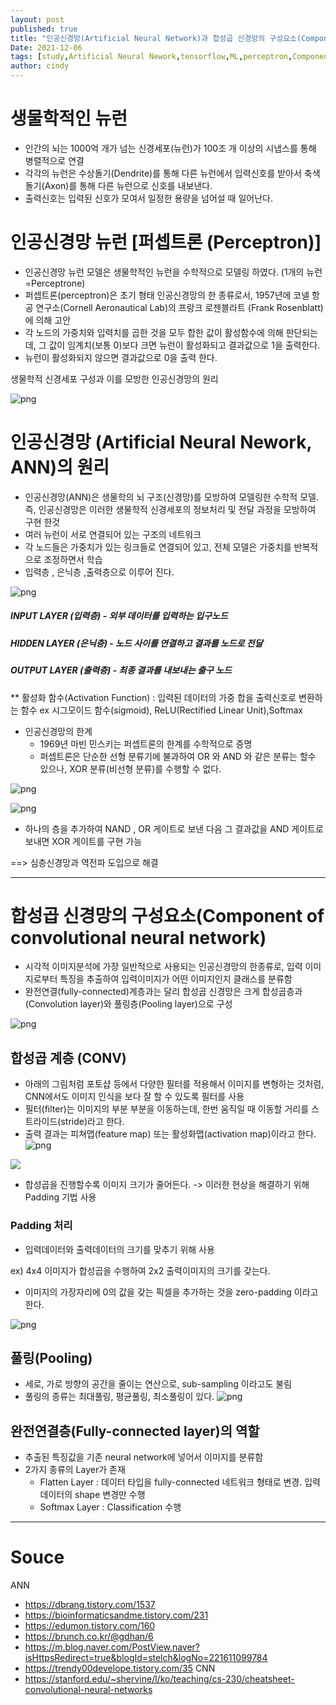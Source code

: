 ```yaml
---
layout: post
published: true
title: "인공신경망(Artificial Neural Network)과 합성곱 신경망의 구성요소(Component of convolutional neural network)"
Date: 2021-12-06
tags: [study,Artificial Neural Nework,tensorflow,ML,perceptron,Component of convolutional neural network]
author: cindy
---
```

# 생물학적인 뉴런
- 인간의 뇌는 1000억 개가 넘는 신경세포(뉴런)가 100조 개 이상의 시냅스를 통해 병렬적으로 연결
- 각각의 뉴런은 수상돌기(Dendrite)를 통해 다른 뉴런에서 입력신호를 받아서 축색돌기(Axon)를 통해 다른 뉴런으로 신호를 내보낸다.
- 출력신호는 입력된 신호가 모여서 일정한 용량을 넘어설 때 일어난다.

# 인공신경망 뉴런 [퍼셉트론 (Perceptron)]
- 인공신경망 뉴런 모델은 생물학적인 뉴런을 수학적으로 모델링 하였다. (1개의 뉴런 =Perceptrone)
- 퍼셉트론(perceptron)은 초기 형태 인공신경망의 한 종류로서, 1957년에 코넬 항공 연구소(Cornell Aeronautical Lab)의 프랑크 로젠블라트 (Frank Rosenblatt)에 의해 고안
- 각 노드의 가중치와 입력치를 곱한 것을 모두 합한 값이 활성함수에 의해 판단되는데, 그 값이 임계치(보통 0)보다 크면 뉴런이 활성화되고 결과값으로 1을 출력한다. 
- 뉴런이 활성화되지 않으면 결과값으로 0을 출력 한다.

생물학적 신경세포 구성과 이를 모방한 인공신경망의 원리

![png](/assets/img/Cindy/ann/ANN_2.png)

# 인공신경망 (Artificial Neural Nework, ANN)의 원리
- 인공신경망(ANN)은 생물학의 뇌 구조(신경망)를 모방하여 모델링한 수학적 모델. 즉, 인공신경망은 이러한 생물학적 신경세포의 정보처리 및 전달 과정을 모방하여 구현 한것
- 여러 뉴런이 서로 연결되어 있는 구조의 네트워크
- 각 노드들은 가중치가 있는 링크들로 연결되어 있고, 전체 모델은 가중치를 반복적으로 조정하면서 학습
- 입력층 , 은닉층 ,출력층으로 이루어 진다.

![png](/assets/img/Cindy/ann/ANN_3.png)

##### INPUT LAYER (입력층) - 외부 데이터를 입력하는 입구노드
##### HIDDEN LAYER (은닉층) - 노드 사이를 연결하고 결과를 노드로 전달
##### OUTPUT LAYER (출력층) - 최종 결과를 내보내는 출구 노드

** 활성화 함수(Activation Function) : 입력된 데이터의 가중 합을 출력신호로 변환하는 함수 
ex 시그모이드 함수(sigmoid), ReLU(Rectified Linear Unit),Softmax

- 인공신경망의 한계
  - 1969년 마빈 민스키는 퍼셉트론의 한계를 수학적으로 증명
  - 퍼셉트론은 단순한 선형 분류기에 불과하여 OR 와 AND 와 같은 분류는 할수 있으나, XOR 분류(비선형 분류)를 수행할 수 없다.

![png](/assets/img/Cindy/ann/ANN_4.png)

![png](/assets/img/Cindy/ann/ANN_5.png)
  - 하나의 층을 추가하여 NAND , OR 게이트로 보낸 다음 그 결과값을 AND 게이트로 보내면 XOR 게이트를 구현 가능

==> 심층신경망과 역전파 도입으로 해결

---
# 합성곱 신경망의 구성요소(Component of convolutional neural network)
- 시각적 이미지분석에 가장 일반적으로 사용되는 인공신경망의 한종류로, 입력 이미지로부터 특징을 추출하여 입력이미지가 어떤 이미지인지 클래스를 분류함
- 완전연결(fully-connected)계층과는 달리 합성곱 신경망은 크게 합성곱층과(Convolution layer)와 풀링층(Pooling layer)으로 구성 

![png](/assets/img/Cindy/ann/CNN_1.png)

## 합성곱 계층 (CONV)
- 아래의 그림처럼 포토샵 등에서 다양한 필터를 적용해서 이미지를 변형하는 것처럼, CNN에서도 이미지 인식을 보다 잘 할 수 있도록 필터를 사용
- 필터(filter)는 이미지의 부분 부분을 이동하는데, 한번 움직일 때 이동할 거리를 스트라이드(stride)라고 한다.
- 출력 결과는 피쳐맵(feature map) 또는 활성화맵(activation map)이라고 한다.
![png](/assets/img/Cindy/ann/CNN_0.png)

<img src="https://m.blog.naver.com/msnayana/220776380373?view=img_1">

- 합성곱을 진행할수록 이미지 크기가 줄어든다. -> 이러한 현상을 해결하기 위해 Padding 기법 사용
  
### Padding 처리
- 입력데이터와 출력데이터의 크기를 맞추기 위해 사용

ex) 4x4 이미지가 합성곱을 수행하여 2x2 출력이미지의 크기를 갖는다.
- 이미지의 가장자리에 0의 값을 갖는 픽셀을 추가하는 것을 zero-padding 이라고 한다.
  
![png](/assets/img/Cindy/ann/CNN_3.png)

## 풀링(Pooling)
- 세로, 가로 방향의 공간을 줄이는 연산으로, sub-sampling 이라고도 불림
- 풀링의 종류는 최대풀링, 평균풀링, 최소풀링이 있다.
![png](/assets/img/Cindy/ann/CNN_4.png)

## 완전연결층(Fully-connected layer)의 역할
- 추출된 특징값을 기존 neural network에 넣어서 이미지를 분류함
- 2가지 종류의 Layer가 존재
  - Flatten Layer : 데이터 타입을 fully-connected 네트워크 형태로 변경. 입력데이터의 shape 변경만 수행
  - Softmax Layer : Classification 수행

---
# Souce
ANN
- https://dbrang.tistory.com/1537
- https://bioinformaticsandme.tistory.com/231
- https://edumon.tistory.com/160
- https://brunch.co.kr/@gdhan/6
- https://m.blog.naver.com/PostView.naver?isHttpsRedirect=true&blogId=stelch&logNo=221611099784
- https://trendy00develope.tistory.com/35
CNN
- https://stanford.edu/~shervine/l/ko/teaching/cs-230/cheatsheet-convolutional-neural-networks
